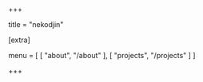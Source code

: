 +++

title = "nekodjin"

[extra]

menu = [
    [ "about", "/about" ],
    [ "projects", "/projects" ]
]

+++
